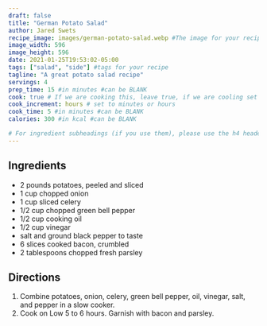 ```yaml
---
draft: false
title: "German Potato Salad"
author: Jared Swets
recipe_image: images/german-potato-salad.webp #The image for your recipe
image_width: 596
image_height: 596
date: 2021-01-25T19:53:02-05:00
tags: ["salad", "side"] #tags for your recipe
tagline: "A great potato salad recipe"
servings: 4
prep_time: 15 #in minutes #can be BLANK
cook: true # If we are cooking this, leave true, if we are cooling set to false
cook_increment: hours # set to minutes or hours
cook_time: 5 #in minutes #can be BLANK
calories: 300 #in kcal #can be BLANK

# For ingredient subheadings (if you use them), please use the h4 header.  For print view I have those elements targeted
---
```



## Ingredients

- 2 pounds potatoes, peeled and sliced
- 1 cup chopped onion
- 1 cup sliced celery
- 1/2 cup chopped green bell pepper
- 1/2 cup cooking oil
- 1/2 cup vinegar
- salt and ground black pepper to taste
- 6 slices cooked bacon, crumbled
- 2 tablespoons chopped fresh parsley

## Directions

1. Combine potatoes, onion, celery, green bell pepper, oil, vinegar, salt, and pepper in a slow cooker.
2. Cook on Low 5 to 6 hours. Garnish with bacon and parsley.
